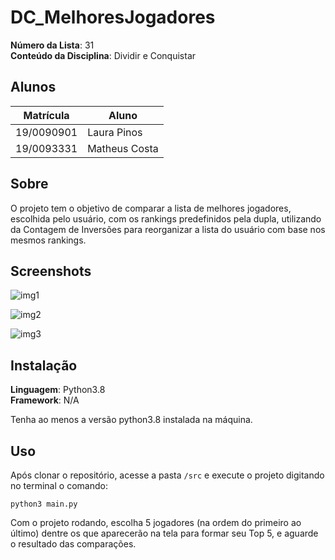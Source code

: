 # DC_MelhoresJogadores


**Número da Lista**: 31<br>
**Conteúdo da Disciplina**: Dividir e Conquistar<br>

## Alunos
|Matrícula | Aluno |
| -- | -- |
| 19/0090901  | Laura Pinos |
| 19/0093331 |  Matheus Costa |

## Sobre
O projeto tem o objetivo de comparar a lista de melhores jogadores, escolhida pelo usuário, com os rankings predefinidos pela dupla, utilizando da Contagem de Inversões para reorganizar a lista do usuário com base nos mesmos rankings. 

## Screenshots

![img1](https://user-images.githubusercontent.com/72279998/210192063-2ad8b003-b9a2-451d-ba29-5ddf25fed61f.png)

![img2](https://user-images.githubusercontent.com/72279998/210192062-9045cf57-dafb-4722-9704-fa4860a30f0c.png)

![img3](https://user-images.githubusercontent.com/72279998/210192064-9dbe14b5-50a5-488e-a94b-de7bb5012564.png)


## Instalação
**Linguagem**: Python3.8 <br>
**Framework**: N/A<br>

Tenha ao menos a versão python3.8 instalada na máquina.

## Uso
Após clonar o repositório, acesse a pasta `/src` e execute o projeto digitando no terminal o comando:

```
python3 main.py
```

Com o projeto rodando, escolha 5 jogadores (na ordem do primeiro ao último) dentre os que aparecerão na tela para formar seu Top 5, e aguarde o resultado das comparações.



